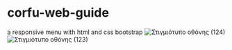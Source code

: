 # corfu-web-guide
a responsive menu with html and css bootstrap
![Στιγμιότυπο οθόνης (124)](https://github.com/billmazio/corfu-web-guide/assets/116730698/ea842139-fc3b-4598-8fe6-6affcbb46fb7)
![Στιγμιότυπο οθόνης (123)](https://github.com/billmazio/corfu-web-guide/assets/116730698/3bc9267a-6613-4910-a7f0-cfd957abd24d)
